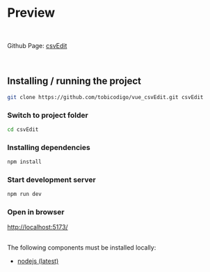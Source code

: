 # Preview
<br />

Github Page: [csvEdit](https://tobicodigo.github.io/)

<br />

## Installing / running the project

```sh
git clone https://github.com/tobicodigo/vue_csvEdit.git csvEdit
```

### Switch to project folder

```sh
cd csvEdit
```
### Installing dependencies

```sh
npm install
```

### Start development server

```sh
npm run dev
```

### Open in browser


[http://localhost:5173/](http://localhost:5173/)


##

The following components must be installed locally:
<br />

- [nodejs (latest)](https://nodejs.org/)

<br />
